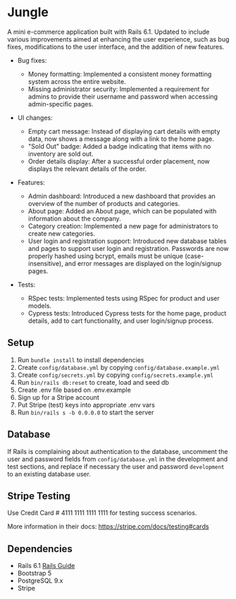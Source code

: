 # Jungle

A mini e-commerce application built with Rails 6.1. Updated to include various improvements aimed at enhancing the user experience, such as bug fixes, modifications to the user interface, and the addition of new features.

- Bug fixes:
  - Money formatting: Implemented a consistent money formatting system across the entire website.
  - Missing administrator security: Implemented a requirement for admins to provide their username and password when accessing admin-specific pages.

- UI changes:
  - Empty cart message: Instead of displaying cart details with empty data, now shows a message along with a link to the home page.
  - "Sold Out" badge: Added a badge indicating that items with no inventory are sold out.
  - Order details display: After a successful order placement, now displays the relevant details of the order.

- Features:
  - Admin dashboard: Introduced a new dashboard that provides an overview of the number of products and categories.
  - About page: Added an About page, which can be populated with information about the company.
  - Category creation: Implemented a new page for administrators to create new categories.
  - User login and registration support: Introduced new database tables and pages to support user login and registration. Passwords are now properly hashed using bcrypt, emails must be unique (case-insensitive), and error messages are displayed on the login/signup pages.

- Tests:
  - RSpec tests: Implemented tests using RSpec for product and user models.
  - Cypress tests: Introduced Cypress tests for the home page, product details, add to cart functionality, and user login/signup process.

## Setup

1. Run `bundle install` to install dependencies
2. Create `config/database.yml` by copying `config/database.example.yml`
3. Create `config/secrets.yml` by copying `config/secrets.example.yml`
4. Run `bin/rails db:reset` to create, load and seed db
5. Create .env file based on .env.example
6. Sign up for a Stripe account
7. Put Stripe (test) keys into appropriate .env vars
8. Run `bin/rails s -b 0.0.0.0` to start the server

## Database

If Rails is complaining about authentication to the database, uncomment the user and password fields from `config/database.yml` in the development and test sections, and replace if necessary the user and password `development` to an existing database user.

## Stripe Testing

Use Credit Card # 4111 1111 1111 1111 for testing success scenarios.

More information in their docs: <https://stripe.com/docs/testing#cards>

## Dependencies

- Rails 6.1 [Rails Guide](http://guides.rubyonrails.org/v6.1/)
- Bootstrap 5
- PostgreSQL 9.x
- Stripe
